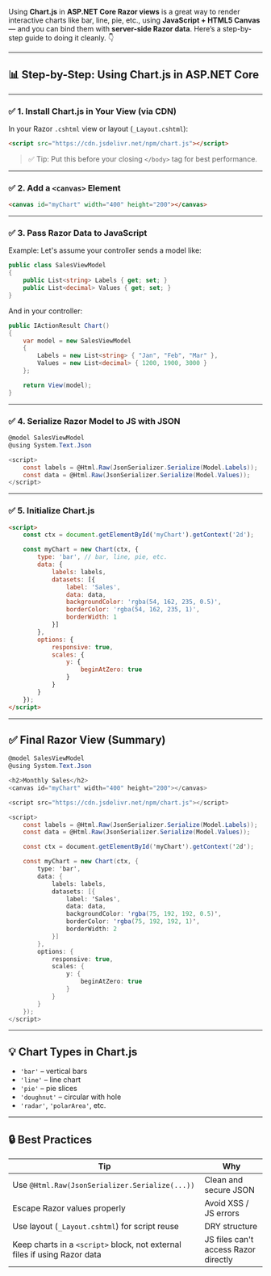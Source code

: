 Using **Chart.js** in **ASP.NET Core Razor views** is a great way to render interactive charts like bar, line, pie, etc., using **JavaScript + HTML5 Canvas** — and you can bind them with **server-side Razor data**. Here’s a step-by-step guide to doing it cleanly. 👇

---

## 📊 Step-by-Step: Using Chart.js in ASP.NET Core

---

### ✅ 1. Install Chart.js in Your View (via CDN)

In your Razor `.cshtml` view or layout (`_Layout.cshtml`):

```html
<script src="https://cdn.jsdelivr.net/npm/chart.js"></script>
```

> ✅ Tip: Put this before your closing `</body>` tag for best performance.

---

### ✅ 2. Add a `<canvas>` Element

```html
<canvas id="myChart" width="400" height="200"></canvas>
```

---

### ✅ 3. Pass Razor Data to JavaScript

Example: Let's assume your controller sends a model like:

```csharp
public class SalesViewModel
{
    public List<string> Labels { get; set; }
    public List<decimal> Values { get; set; }
}
```

And in your controller:
```csharp
public IActionResult Chart()
{
    var model = new SalesViewModel
    {
        Labels = new List<string> { "Jan", "Feb", "Mar" },
        Values = new List<decimal> { 1200, 1900, 3000 }
    };

    return View(model);
}
```

---

### ✅ 4. Serialize Razor Model to JS with JSON

```csharp
@model SalesViewModel
@using System.Text.Json

<script>
    const labels = @Html.Raw(JsonSerializer.Serialize(Model.Labels));
    const data = @Html.Raw(JsonSerializer.Serialize(Model.Values));
</script>
```

---

### ✅ 5. Initialize Chart.js

```html
<script>
    const ctx = document.getElementById('myChart').getContext('2d');

    const myChart = new Chart(ctx, {
        type: 'bar', // bar, line, pie, etc.
        data: {
            labels: labels,
            datasets: [{
                label: 'Sales',
                data: data,
                backgroundColor: 'rgba(54, 162, 235, 0.5)',
                borderColor: 'rgba(54, 162, 235, 1)',
                borderWidth: 1
            }]
        },
        options: {
            responsive: true,
            scales: {
                y: {
                    beginAtZero: true
                }
            }
        }
    });
</script>
```

---

## ✅ Final Razor View (Summary)

```csharp
@model SalesViewModel
@using System.Text.Json

<h2>Monthly Sales</h2>
<canvas id="myChart" width="400" height="200"></canvas>

<script src="https://cdn.jsdelivr.net/npm/chart.js"></script>

<script>
    const labels = @Html.Raw(JsonSerializer.Serialize(Model.Labels));
    const data = @Html.Raw(JsonSerializer.Serialize(Model.Values));

    const ctx = document.getElementById('myChart').getContext('2d');

    const myChart = new Chart(ctx, {
        type: 'bar',
        data: {
            labels: labels,
            datasets: [{
                label: 'Sales',
                data: data,
                backgroundColor: 'rgba(75, 192, 192, 0.5)',
                borderColor: 'rgba(75, 192, 192, 1)',
                borderWidth: 2
            }]
        },
        options: {
            responsive: true,
            scales: {
                y: {
                    beginAtZero: true
                }
            }
        }
    });
</script>
```

---

## 💡 Chart Types in Chart.js

- `'bar'` – vertical bars
- `'line'` – line chart
- `'pie'` – pie slices
- `'doughnut'` – circular with hole
- `'radar'`, `'polarArea'`, etc.

---

## 🔒 Best Practices

| Tip | Why |
|-----|-----|
| Use `@Html.Raw(JsonSerializer.Serialize(...))` | Clean and secure JSON |
| Escape Razor values properly | Avoid XSS / JS errors |
| Use layout (`_Layout.cshtml`) for script reuse | DRY structure |
| Keep charts in a `<script>` block, not external files if using Razor data | JS files can't access Razor directly |
